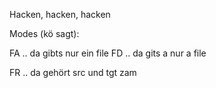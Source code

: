 Hacken, hacken, hacken

Modes (kö sagt):

FA .. da gibts nur ein file
FD .. da gits a nur a file

FR .. da gehört src und tgt zam
